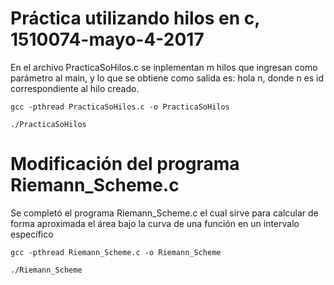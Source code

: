 # Práctica utilizando hilos en c, 1510074-mayo-4-2017

En el archivo PracticaSoHilos.c se inplementan m hilos que ingresan como
parámetro al main, y lo que se obtiene como salida es: hola n, donde n es 
id correspondiente al hilo creado.

```
gcc -pthread PracticaSoHilos.c -o PracticaSoHilos
```
```
./PracticaSoHilos
```

# Modificación del programa Riemann_Scheme.c
Se completó el programa Riemann_Scheme.c el cual sirve para calcular de
forma aproximada el área bajo la curva de una función en un intervalo
específico

```
gcc -pthread Riemann_Scheme.c -o Riemann_Scheme
```
```
./Riemann_Scheme
```
